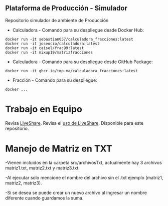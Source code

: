 ## Plataforma de Producción - Simulador

Repositorio simulador de ambiente de Producción

* Calculadora - Comando para su despliegue desde Docker Hub:
```
docker run -it sebastian057/calculadora_fracciones:latest
docker run -it joseocio/calculadora:latest
docker run -it caisel/frac99:latest
docker run -it mixup19/matrizfracciones
```
* Calculadora - Comando para su despliegue desde GitHub Package:
```
docker run -it ghcr.io/tmp-ma/calculadora_fracciones:latest

```

* Fracción - Comando para su despliegue:
```
docker ...

```
# Trabajo en Equipo

Revisa [LiveShare](https://youtu.be/9QXwSg9-2qQ). Revisa el [uso de LiveShare](https://www.youtube.com/watch?v=nj535VbE9pQ). Disponible para este repositorio.

# Manejo de Matriz en TXT

-Vienen incluidos en la carpeta src/archivosTxt, actualmente hay 3 archivos matriz1.txt, matriz2.txt y matriz3.txt.

-Al ejecutar solo mencione el nombre del archivo sin el .txt ejemplo (matriz1, matriz2, matriz3).

-Si se desea se puede crear un nuevo archivo al ingresar un nombre diferente cuando guardamos la suma.


